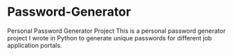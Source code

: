 # Password-Generator
Personal Password Generator Project
This is a personal password generator project I wrote in Python to generate unique passwords for different job application portals.
